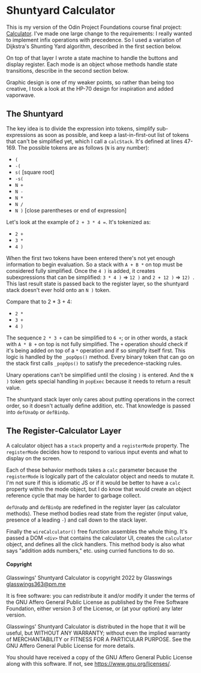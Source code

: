<!--
SPDX-FileCopyrightText: 2022 Glasswings

SPDX-License-Identifier: AGPL-3.0-or-later
-->

# Shuntyard Calculator

This is my version of the Odin Project Foundations course final project:
[Calculator](https://www.theodinproject.com/lessons/foundations-calculator).
I've made one large change to the requirements: I really wanted to implement
infix operations with precedence. So I used a variation of Dijkstra's Shunting
Yard algorithm, described in the first section below.

On top of that layer I wrote a state machine to handle the buttons and display
register. Each mode is an object whose methods handle state transitions,
describe in the second section below.

Graphic design is one of my weaker points, so rather than being too creative, I
took a look at the HP-70 design for inspiration and added vaporwave.

## The Shuntyard

The key idea is to divide the expression into tokens, simplify sub-expressions
as soon as possible, and keep a last-in-first-out list of tokens that can't be
simplified yet, which I call a `calcStack`. It's defined at lines 47-169. The
possible tokens are as follows (`N` is any number):

 -  `(`
 -  `-(`
 -  `s(` [square root]
 -  `-s(`
 -  `N +`
 -  `N -`
 -  `N *`
 -  `N /`
 -  `N )`  [close parentheses or end of expression]

Let's look at the example of `2 + 3 * 4 =`. It's tokenized as:

 - `2 +`
 - `3 *`
 - `4 )`

When the first two tokens have been entered there's not yet enough information
to begin evaluation. So a stack with `A + B *` on top must be considered fully
simplified. Once the `4 )` is added, it creates subexpressions that can be
simplified: `3 * 4 )` => `12 )` and `2 + 12 )` => `12) `. This last result
state is passed back to the register layer, so the shuntyard stack doesn't ever
hold onto an `N )` token.

Compare that to 2 * 3 + 4:

 - `2 *`
 - `3 +`
 - `4 )`

The sequence `2 * 3 +` can be simplified to `6 +`; or in other words, a stack
with `A * B +` on top is not fully simplified. The `+` operation should check
if it's being added on top of a `*` operation and if so simplify itself first.
This logic is handled by the `_popOps()` method. Every binary token that can go
on the stack first calls `_popOps()` to satisfy the precedence-stacking rules.

Unary operations can't be simplified until the closing `)` is entered. And the
`N )` token gets special handling in `popExec` because it needs to return a
result value.

The shuntyard stack layer only cares about putting operations in the correct
order, so it doesn't actually define addition, etc. That knowledge is passed
into `defUnaOp` or `defBinOp`.

## The Register-Calculator Layer

A calculator object has a `stack` property and a `registerMode` property. The
`registerMode` decides how to respond to various input events and what to
display on the screen.

Each of these behavior methods takes a `calc` parameter because the
`registerMode` is logically part of the calculator object and needs to mutate
it. I'm not sure if this is idiomatic JS or if it would be better to have a
`calc` property within the mode object, but I do know that would create an
object reference cycle that may be harder to garbage collect.

`defUnaOp` and `defBinOp` are redefined in the register layer (as calculator
methods). These method bodies read state from the register (input value,
presence of a leading `-`) and call down to the stack layer.

Finally the `wireCalculator()` free function assembles the whole thing. It's
passed a DOM `<div>` that contains the calculator UI, creates the `calculator`
object, and defines all the click handlers. This method body is also what says
"addition adds numbers," etc. using curried functions to do so.

#### Copyright

Glasswings' Shuntyard Calculator is copyright 2022 by Glasswings
<glasswings363@pm.me>

It is free software: you can redistribute it and/or modify it under the terms
of the GNU Affero General Public License as published by the Free Software
Foundation, either version 3 of the License, or (at your option) any later
version.

Glasswings' Shuntyard Calculator is distributed in the hope that it will be
useful, but WITHOUT ANY WARRANTY; without even the implied warranty of
MERCHANTABILITY or FITNESS FOR A PARTICULAR PURPOSE. See the GNU Affero General
Public License for more details.

You should have received a copy of the GNU Affero General Public License along
with this software. If not, see <https://www.gnu.org/licenses/>.
